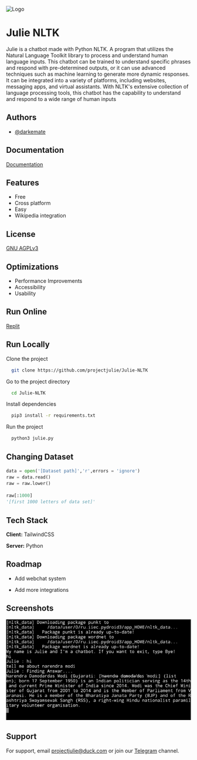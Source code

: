 
![Logo](https://projectjulie.github.io/img/m.png)


# Julie NLTK

Julie is a chatbot made with Python NLTK. A program that utilizes the Natural Language Toolkit library to process and understand human language inputs. This chatbot can be trained to understand specific phrases and respond with pre-determined outputs, or it can use advanced techniques such as machine learning to generate more dynamic responses. It can be integrated into a variety of platforms, including websites, messaging apps, and virtual assistants. With NLTK's extensive collection of language processing tools, this chatbot has the capability to understand and respond to a wide range of human inputs



## Authors

- [@darkemate](https://www.github.com/darkemate)


## Documentation

[Documentation](https://projectjulie.github.io)


## Features

- Free
- Cross platform
- Easy
- Wikipedia integration 


## License

[GNU AGPLv3](https://choosealicense.com/licenses/agpl-3.0/)


## Optimizations

- Performance Improvements
- Accessibility
- Usability

## Run Online

[Replit]('https://replit.com/@darkemate/Julie-NLTK-1')


## Run Locally

Clone the project

```bash
  git clone https://github.com/projectjulie/Julie-NLTK
```

Go to the project directory

```bash
  cd Julie-NLTK
```

Install dependencies

```bash
  pip3 install -r requirements.txt
```

Run the project 

```bash
  python3 julie.py 
```


## Changing Dataset  

```python
data = open('[Dataset path]','r',errors = 'ignore')
raw = data.read()
raw = raw.lower()

raw[:1000]
'[first 1000 letters of data set]'

```


## Tech Stack

**Client:**  TailwindCSS

**Server:** Python


## Roadmap

- Add webchat system 

- Add more integrations


## Screenshots

![App Screenshot](https://raw.githubusercontent.com/projectjulie/Julie-NLTK/main/screenshots/mlk.jpg)


## Support

For support, email projectjulie@duck.com or join our [Telegram]('https://t.me/projectjulie') channel.


